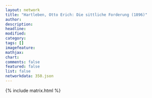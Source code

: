```yaml
---
layout: network
title: "Hartleben, Otto Erich: Die sittliche Forderung (1896)"
author:
description:
headline:
modified:
category:
tags: []
imagefeature: 
mathjax: 
chart: 
comments: false
featured: false
list: false
networkdata: 350.json
---
```

{% include matrix.html %}
